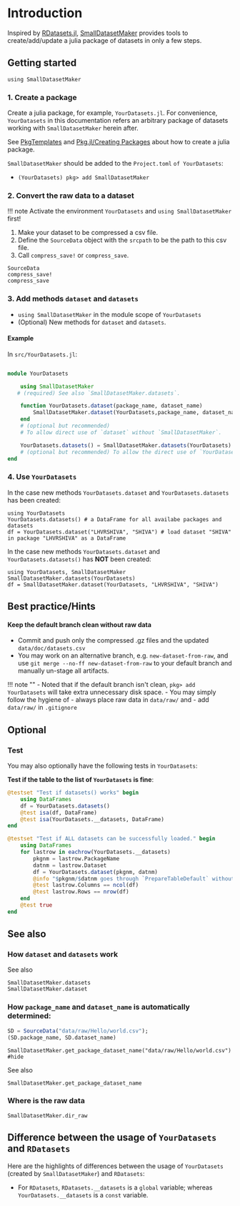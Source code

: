 # Introduction

Inspired by [RDatasets.jl](https://github.com/JuliaStats/RDatasets.jl), [SmallDatasetMaker](https://github.com/okatsn/SmallDatasetMaker.jl) provides tools to create/add/update a julia package of datasets in only a few steps.


## Getting started

```@setup thispage
using SmallDatasetMaker
```

### 1. Create a package
Create a julia package, for example, `YourDatasets.jl`. For convenience, `YourDatasets` in this documentation refers an arbitrary package of datasets working with `SmallDatasetMaker` herein after.

See [PkgTemplates](https://github.com/JuliaCI/PkgTemplates.jl) and [Pkg.jl/Creating Packages](https://pkgdocs.julialang.org/v1/creating-packages/) about how to create a julia package.

`SmallDatasetMaker` should be added to the `Project.toml` `of YourDatasets`:
- `(YourDatasets) pkg> add SmallDatasetMaker`


### 2. Convert the raw data to a dataset

!!! note 
    Activate the environment `YourDatasets` and `using SmallDatasetMaker` first!

1. Make your dataset to be compressed a csv file.
2. Define the `SourceData` object with the `srcpath` to be the path to this csv file.
3. Call `compress_save!` or `compress_save`.

```@docs
SourceData
compress_save!
compress_save
```

### 3. Add methods `dataset` and `datasets`
- `using SmallDatasetMaker` in the module scope of `YourDatasets`
- (Optional) New methods for `dataset` and `datasets`.

#### Example

In `src/YourDatasets.jl`:

```julia

module YourDatasets

    using SmallDatasetMaker
   # (required) See also `SmallDatasetMaker.datasets`.

    function YourDatasets.dataset(package_name, dataset_name)
        SmallDatasetMaker.dataset(YourDatasets,package_name, dataset_name)
    end 
    # (optional but recommended) 
    # To allow direct use of `dataset` without `SmallDatasetMaker`.

    YourDatasets.datasets() = SmallDatasetMaker.datasets(YourDatasets) 
    # (optional but recommended) To allow the direct use of `YourDatasets.datasets()`
end

```

### 4. Use `YourDatasets`

In the case new methods `YourDatasets.dataset` and `YourDatasets.datasets` has been created:
```julia-repl
using YourDatasets
YourDatasets.datasets() # a DataFrame for all availabe packages and datasets
df = YourDatasets.dataset("LHVRSHIVA", "SHIVA") # load dataset "SHIVA" in package "LHVRSHIVA" as a DataFrame
```

In the case new methods `YourDatasets.dataset` and `YourDatasets.datasets()` has **NOT** been created:
```julia-repl
using YourDatasets, SmallDatasetMaker
SmallDatasetMaker.datasets(YourDatasets)
df = SmallDatasetMaker.dataset(YourDatasets, "LHVRSHIVA", "SHIVA")
```

## Best practice/Hints

#### Keep the default branch clean without raw data
- Commit and push only the compressed .gz files and the updated `data/doc/datasets.csv`
- You may work on an alternative branch, e.g. `new-dataset-from-raw`, and use `git merge --no-ff new-dataset-from-raw` to your default branch and manually un-stage all artifacts.

!!! note ""
    - Noted that if the default branch isn't clean, `pkg> add YourDatasets` will take extra unnecessary disk space.
    - You may simply follow the hygiene of 
      - always place raw data in `data/raw/` and 
      - add `data/raw/` in `.gitignore`


## Optional
### Test
You may also optionally have the following tests in `YourDatasets`:

**Test if the table to the list of `YourDatasets` is fine**:
```julia
@testset "Test if datasets() works" begin
    using DataFrames
    df = YourDatasets.datasets()
    @test isa(df, DataFrame)
    @test isa(YourDatasets.__datasets, DataFrame)
end

```


```julia
@testset "Test if ALL datasets can be successfully loaded." begin
    using DataFrames
    for lastrow in eachrow(YourDatasets.__datasets)
        pkgnm = lastrow.PackageName
        datnm = lastrow.Dataset
        df = YourDatasets.dataset(pkgnm, datnm)
        @info "$pkgnm/$datnm goes through `PrepareTableDefault` without error."
        @test lastrow.Columns == ncol(df)
        @test lastrow.Rows == nrow(df)
    end
    @test true
end
```

## See also
### How `dataset` and `datasets` work

See also
```@docs
SmallDatasetMaker.datasets
SmallDatasetMaker.dataset
```

### How `package_name` and `dataset_name` is automatically determined:
```julia
SD = SourceData("data/raw/Hello/world.csv");
(SD.package_name, SD.dataset_name)
```
```@example thispage
SmallDatasetMaker.get_package_dataset_name("data/raw/Hello/world.csv") #hide
```


See also
```@docs
SmallDatasetMaker.get_package_dataset_name
```


### Where is the raw data
```@docs
SmallDatasetMaker.dir_raw
```

## Difference between the usage of `YourDatasets` and `RDatasets`
Here are the highlights of differences between the usage of `YourDatasets` (created by `SmallDatasetMaker`) and `RDatasets`:
- For `RDatasets`, `RDatasets.__datasets` is a `global` variable; whereas `YourDatasets.__datasets` is a `const` variable.